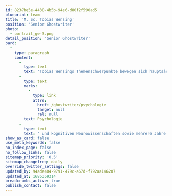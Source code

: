 ```yaml
---
id: 8237be5e-4438-4b5b-94e6-d80f2f590ad5
blueprint: team
title: 'M. Sc. Tobias Wensing'
position: 'Senior Ghostwriter'
photo:
  - portrait_gw-3.png
detail_position: 'Senior Ghostwriter'
bard:
  -
    type: paragraph
    content:
      -
        type: text
        text: 'Tobias Wensings Themenschwerpunkte bewegen sich hauptsächlich an der Schnittstelle von Psychologie, Medizin und Naturwissenschaften. Da er sich daneben gerne und umfassend in neue Themenkomplexe einarbeitet, liegen seine Interessen und Fähigkeiten auch jenseits dieser Fachgebiete. Ein internationales Masterstudium in klinischer '
      -
        type: text
        marks:
          -
            type: link
            attrs:
              href: /ghostwriter/psychologie
              target: null
              rel: null
        text: Psychologie
      -
        type: text
        text: ' und kognitiven Neurowissenschaften sowie mehrere Jahre Berufserfahrung in interdisziplinären, akademischen Forschungsgruppen haben ihn ausgiebig im Verfassen sowohl deutscher als auch englischer Texte geschult. Sprachliche und inhaltliche Präzision sowie prägnante und leserorientierte Formulierungen stellen für ihn zentrale Bausteine einer gewissenhaften und letztendlich erfolgreichen Textarbeit dar. Daher ist es Tobias Wensing eine Herzensangelegenheit, Projekte bei diesem Prozess vertrauensvoll und zuverlässig zu unterstützen sowie Kunden von seinen Erfahrungen und Kenntnissen profitieren zu lassen.'
show_as_card: false
use_meta_keywords: false
no_index_page: false
no_follow_links: false
sitemap_priority: '0.5'
sitemap_changefreq: daily
override_twitter_settings: false
updated_by: 94ade404-9791-479c-a67d-f792aa146207
updated_at: 1685359314
breadcrumbs_active: true
publish_contact: false
---
```

